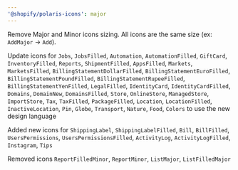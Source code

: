 ```yaml
---
'@shopify/polaris-icons': major
---
```


Remove Major and Minor icons sizing. All icons are the same size (ex: `AddMajor` -> `Add`).

Update icons for `Jobs`, `JobsFilled`, `Automation`, `AutomationFilled`, `GiftCard`, `InventoryFilled`, `Reports`, `ShipmentFilled`, `AppsFilled`, `Markets`, `MarketsFilled`, `BillingStatementDollarFilled`, `BillingStatementEuroFilled`, `BillingStatementPoundFilled`, `BillingStatementRupeeFilled`, `BillingStatementYenFilled`, `LegalFilled`, `IdentityCard`, `IdentityCardFilled`, `Domains`, `DomainNew`, `DomainsFilled`, `Store`, `OnlineStore`, `ManagedStore`, `ImportStore`, `Tax`, `TaxFilled`, `PackageFilled`, `Location`, `LocationFilled`, `InactiveLocation`, `Pin`, `Globe`, `Transport`, `Nature`, `Food`, `Colors` to use the new design language

Added new icons for `ShippingLabel`, `ShippingLabelFilled`, `Bill`, `BillFilled`, `UsersPermissions`, `UsersPermissionsFilled`, `ActivityLog`, `ActivityLogFilled`, `Instagram`, `Tips`

Removed icons `ReportFilledMinor`, `ReportMinor`, `ListMajor`, `ListFilledMajor`
